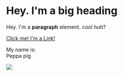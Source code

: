<!DOCTYPE html>
<html>
<head>
    <title>Test page</title>
</head>
<body>
    <h1>Hey. I'm a big heading</h1>
    <p>Hey. I'm a <b>paragraph</b> element. cool huh?</p>
    <a href="https://google.com" target="_blank" title="Lets go to google">Click me! I'm a Link!</a>
    <p>My name is:<br>
    Peppa pig</p>
    <img src="https://www.rd.com/wp-content/uploads/2021/01/GettyImages-1175550351.jpg">
<body>
<html>
